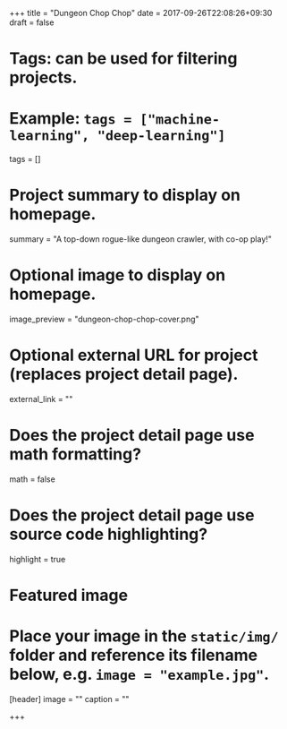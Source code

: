 +++
title = "Dungeon Chop Chop"
date = 2017-09-26T22:08:26+09:30
draft = false

# Tags: can be used for filtering projects.
# Example: `tags = ["machine-learning", "deep-learning"]`
tags = []

# Project summary to display on homepage.
summary = "A top-down rogue-like dungeon crawler, with co-op play!"

# Optional image to display on homepage.
image_preview = "dungeon-chop-chop-cover.png"

# Optional external URL for project (replaces project detail page).
external_link = ""

# Does the project detail page use math formatting?
math = false

# Does the project detail page use source code highlighting?
highlight = true

# Featured image
# Place your image in the `static/img/` folder and reference its filename below, e.g. `image = "example.jpg"`.
[header]
image = ""
caption = ""

+++
